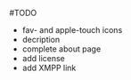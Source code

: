 #TODO
* fav- and apple-touch icons
* decription
* complete about page
* add license
* add XMPP link
